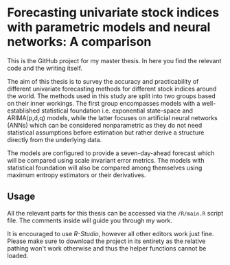 # Forecasting univariate stock indices with parametric models and neural networks: A comparison
This is the GitHub project for my master thesis. In here you find the relevant code and the writing itself. 

The aim of this thesis is to survey the accuracy and practicability of different univariate forecasting methods for different stock indices around the world. The methods used in this study are split into two groups based on their inner workings. The first group encompasses models with a well-established statistical foundation i.e. exponential state-space and ARIMA(p,d,q) models, while the latter focuses on artificial neural networks (ANNs) which can be considered nonparametric as they do not need statistical assumptions before estimation but rather derive a structure directly from the underlying data.

The models are configured to provide a seven-day-ahead forecast which will be compared using scale invariant error metrics. The models with statistical foundation will also be compared among themselves using maximum entropy estimators or their derivatives.

## Usage

All the relevant parts for this thesis can be accessed via the `/R/main.R` script file. The comments inside will guide you through my work. 

It is encouraged to use _R-Studio_, however all other editors work just fine. Please make sure to download the project in its entirety as the relative pathing won't work otherwise and thus the helper functions cannot be loaded.
 
